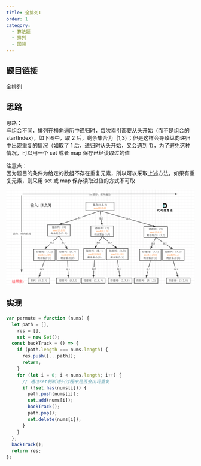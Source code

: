 ```yaml
---
title: 全排列1
order: 1
category:
  - 算法题
  - 排列
  - 回溯
---
```


## 题目链接

[全排列](https://leetcode.cn/problems/permutations/)

## 思路

思路：  
与组合不同，排列在横向遍历中递归时，每次索引都要从头开始（而不是组合的 startIndex），如下图中，取 2 后，剩余集合为｛1,3｝；但是这样会导致纵向递归中出现重复的情况（如取了 1 后，递归时从头开始，又会遇到 1），为了避免这种情况，可以用一个 set 或者 map 保存已经读取过的值

注意点：  
因为题目的条件为给定的数组不存在重复元素，所以可以采取上述方法，如果有重复元素，则采用 set 或 map 保存读取过值的方式不可取

![图解](/assets/images/排列.png)

## 实现

```js
var permute = function (nums) {
  let path = [],
    res = [],
    set = new Set();
  const backTrack = () => {
    if (path.length === nums.length) {
      res.push([...path]);
      return;
    }
    for (let i = 0; i < nums.length; i++) {
      // 通过set判断递归过程中是否会出现重复
      if (!set.has(nums[i])) {
        path.push(nums[i]);
        set.add(nums[i]);
        backTrack();
        path.pop();
        set.delete(nums[i]);
      }
    }
  };
  backTrack();
  return res;
};
```
